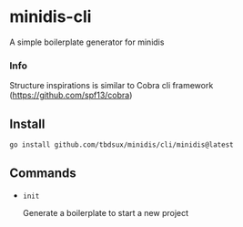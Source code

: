 # minidis-cli

A simple boilerplate generator for minidis

### Info

Structure inspirations is similar to Cobra cli framework (https://github.com/spf13/cobra)

## Install

```sh
go install github.com/tbdsux/minidis/cli/minidis@latest
```

## Commands

- `init`

  Generate a boilerplate to start a new project
